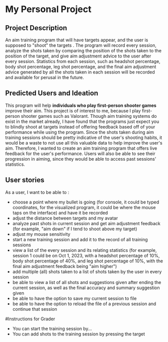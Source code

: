 # My Personal Project

## Project Description
An aim training program that will have targets appear, and the user is supposed to "shoot" the targets . 
The program will record every session, analyze the shots taken by comparing the position
of the shots taken to the position of the target, and give aim adjustment advice to the user after every session. 
Statistics from each session, such as headshot percentage, body shot percentage, leg shot 
percentage, and the final aim adjustment advice generated by all the shots taken in each session will be recorded and 
available for perusal in the future.

## Predicted Users and Ideation
This program will help **individuals who play first-person shooter games** improve their aim. This project is of interest to
me, because I play first-person shooter games such as Valorant. Though aim training systems do exist in the market
already, I have found that the programs just expect you to blindly shoot at targets instead of offering feedback based 
off of your performance while using the program. Since the shots taken during aim training sessions should be pretty 
indicative of the user's shooting habits, it would be a waste to not use all this valuable data to help improve the 
user's aim. Therefore, I wanted to create an aim training program that offers live feedback for the user's performance. 
Users will also be able to see their progression in aiming, since they would be able to access past sessions' 
statistics.
 

## User stories
As a user, I want to be able to :
- choose a point where my bullet is going (for console, it could be typed coordinates, for
the visualized program, it could be where the mouse taps on the interface) and have it be recorded
- adjust the distance between targets and my avatar
- analyze past shots in current session and get aim adjustment feedback (for example, "aim down" if I tend to 
shoot above my target)
- adjust my mouse sensitivity
- start a new training session and add it to the record of all training sessions
- view a list of the every session and its relating statistics (for example, session 1 could be
on Oct 1, 2023, with a headshot percentage of 10%, body shot percentage of 40%, and leg shot 
percentage of 10%, with the final aim adjustment feedback being "aim higher")
- add multiple (all) shots taken to a list of shots taken by the user in every session
- be able to view a list of all shots and suggestions given after ending the current session, as well as the final accuracy and summary 
suggestion given
- be able to have the option to save my current session to file
- be able to have the option to reload the file of a previous session and continue that session

#Instructions for Grader 
- You can start the training session by...
- You can add shots to the training session by pressing the target